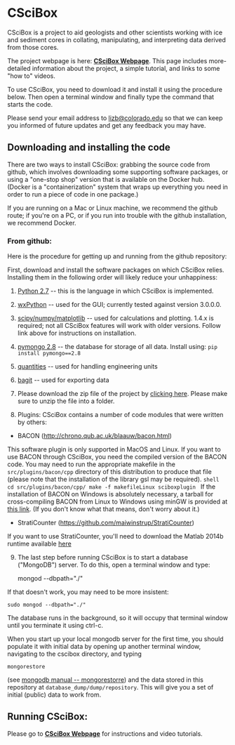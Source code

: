 # CSciBox
CSciBox is a project to aid geologists and other scientists working with ice and sediment cores in collating, manipulating, and interpreting data derived from those cores.

The project webpage is here:  [**CSciBox Webpage**](http://www.cs.colorado.edu/~lizb/cscience.html).  This page includes more-detailed information about the project, a simple tutorial, and links to some "how to" videos.

To use CSciBox, you need to download it and install it using the
procedure below.  Then open a terminal window and finally type the
command that starts the code.

Please send your email address to lizb@colorado.edu so that we can
keep you informed of future updates and get any feedback you may have.

## Downloading and installing the code

There are two ways to install CSciBox: grabbing the source code from
github, which involves downloading some supporting software packages,
or using a "one-stop shop" version that is available on the Docker
hub.  (Docker is a "containerization" system that wraps up everything you 
need in order to run a piece of code in one package.)

If you are running on a Mac or Linux machine, we recommend the
github route; if you're on a PC, or if you run into trouble with the
github installation, we recommend Docker.

### From github:

Here is the procedure for getting up and running from the github
repository:

First, download and install the software packages on which CSciBox
relies.  Installing them in the following order will likely reduce
your unhappiness:

1. [Python 2.7](https://www.python.org/downloads/) -- this is the
language in which CSciBox is implemented.

2. [wxPython](http://www.wxpython.org/download.php) -- used for the
GUI; currently tested against version 3.0.0.0.

3. [scipy/numpy/matplotlib](http://www.scipy.org/install.html) -- used
for calculations and plotting. 1.4.x is required; not all CSciBox
features will work with older versions.  Follow link above for
instructions on installation.

4. [pymongo
2.8](http://api.mongodb.org/python/current/installation.html) -- the
database for storage of all data.  Install using: `pip install
pymongo==2.8`

5. [quantities](https://pypi.python.org/pypi/quantities) -- used for
handling engineering units

6. [bagit](http://libraryofcongress.github.io/bagit-python/) -- used
for exporting data

7. Please download the zip file of the project by
[clicking here](https://github.com/lizbradley/cscibox/archive/master.zip).
Please make sure to unzip the file into a folder.

8. Plugins:  CSciBox contains a number of code modules that were written by others:

- BACON (http://chrono.qub.ac.uk/blaauw/bacon.html) 

This software plugin is only supported in MacOS and Linux.
If you want to use BACON through CSciBox, you need
the compiled version of the BACON code.  You may need to run the
appropriate makefile in the `src/plugins/bacon/cpp` directory of this
distribution to produce that file (please note that the installation
of the library gsl may be required).
	```shell
    cd src/plugins/bacon/cpp/
    make -f makefileLinux sciboxplugin
	```
If the installation of BACON on Windows is absolutely necessary,
a tarball for cross-compiling BACON from Linux to Windows using minGW 
is provided at [this link](http://www.cs.colorado.edu/~lizb/cscience/crossbacon.tgz).
(If you don't know what that means, don't worry about it.)

- StratiCounter (https://github.com/maiwinstrup/StratiCounter)

If you want to use StratiCounter, you'll need to download the Matlab
2014b runtime available [here](http://www.mathworks.com/products/compiler/mcr/)

9. The last step before running CSciBox is to start a database
("MongoDB") server.  To do this, open a terminal window and type:

    mongod --dbpath="./"

If that doesn't work, you may need to be more insistent:

    sudo mongod --dbpath="./"

The database runs in the background, so it will occupy that terminal
window until you terminate it using ctrl-c.

When you start up your local mongodb server for the first time, you
should populate it with initial data by opening up another terminal
window, navigating to the cscibox directory, and typing

    mongorestore

(see [mongodb manual --
mongorestorre](http://docs.mongodb.org/manual/reference/program/mongorestore/))
and the data stored in this repository at
`database_dump/dump/repository`. This will give you a set of initial
(public) data to work from.

## Running CSciBox: 

Please go to [**CSciBox
Webpage**](http://www.cs.colorado.edu/~lizb/cscience.html) for
instructions and video tutorials.
